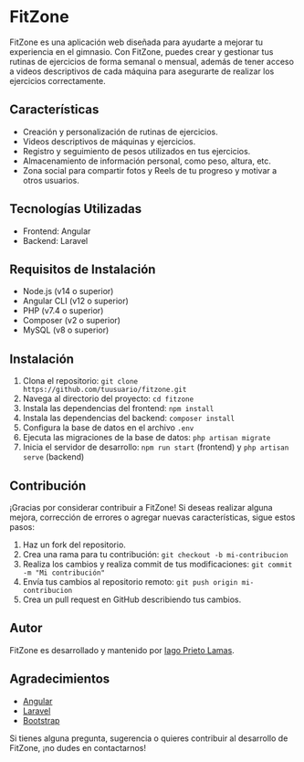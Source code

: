 # FitZone

FitZone es una aplicación web diseñada para ayudarte a mejorar tu experiencia en el gimnasio. Con FitZone, puedes crear y gestionar tus rutinas de ejercicios de forma semanal o mensual, además de tener acceso a videos descriptivos de cada máquina para asegurarte de realizar los ejercicios correctamente.

## Características

- Creación y personalización de rutinas de ejercicios.
- Videos descriptivos de máquinas y ejercicios.
- Registro y seguimiento de pesos utilizados en tus ejercicios.
- Almacenamiento de información personal, como peso, altura, etc.
- Zona social para compartir fotos y Reels de tu progreso y motivar a otros usuarios.

## Tecnologías Utilizadas

- Frontend: Angular
- Backend: Laravel

## Requisitos de Instalación

- Node.js (v14 o superior)
- Angular CLI (v12 o superior)
- PHP (v7.4 o superior)
- Composer (v2 o superior)
- MySQL (v8 o superior)

## Instalación

1. Clona el repositorio: `git clone https://github.com/tuusuario/fitzone.git`
2. Navega al directorio del proyecto: `cd fitzone`
3. Instala las dependencias del frontend: `npm install`
4. Instala las dependencias del backend: `composer install`
5. Configura la base de datos en el archivo `.env`
6. Ejecuta las migraciones de la base de datos: `php artisan migrate`
7. Inicia el servidor de desarrollo: `npm run start` (frontend) y `php artisan serve` (backend)

## Contribución

¡Gracias por considerar contribuir a FitZone! Si deseas realizar alguna mejora, corrección de errores o agregar nuevas características, sigue estos pasos:

1. Haz un fork del repositorio.
2. Crea una rama para tu contribución: `git checkout -b mi-contribucion`
3. Realiza los cambios y realiza commit de tus modificaciones: `git commit -m "Mi contribución"`
4. Envía tus cambios al repositorio remoto: `git push origin mi-contribucion`
5. Crea un pull request en GitHub describiendo tus cambios.

## Autor

FitZone es desarrollado y mantenido por [Iago Prieto Lamas](https://github.com/IagoPL).

## Agradecimientos

- [Angular](https://angular.io)
- [Laravel](https://laravel.com)
- [Bootstrap](https://getbootstrap.com)

Si tienes alguna pregunta, sugerencia o quieres contribuir al desarrollo de FitZone, ¡no dudes en contactarnos!

